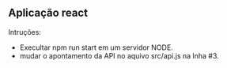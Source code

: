 ## Aplicação react 

Intruções:
- Execultar npm run start em um servidor NODE.
- mudar o apontamento da API no aquivo src/api.js na lnha #3.